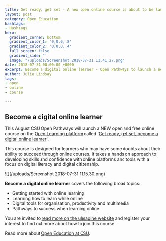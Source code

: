 ```yaml
---
title: Get ready, get set - A new open online course is about to be launched!
layout: post
category: Open Education
hashtags:
- Hashtags
hero:
  gradient_corner: bottom
  gradient_color_1: '0,0,0,.8'
  gradient_color_2: '0,0,0,.4'
  full_screen: false
  gradient_side: ''
  image: "/uploads/Screenshot 2018-07-31 11.41.27.png"
date: 2018-07-31 00:00:00 +0000
excerpt: Become a digital online learner - Open Pathways to launch a new online course
author: Julie Lindsay
tags:
- open
- online
- course

---
```

## Become a digital online learner

This August CSU Open Pathways will launch a NEW open and free online course on the [Open Learning platform](http://openlearning.com/csu) called '[Get ready, get set, become a digital online learner](https://uimagine.edu.au/uimagine-website/projects/become-a-digital-online-learner.html)'.

This course is designed for learners who may have some doubts about their ability to succeed through online courses. It takes a hands on approach to developing skills and confidence with online platforms and tools with a focus on digital literacy and digital citizenship.

![](/uploads/Screenshot 2018-07-31 11.15.30.png)

**Become a digital online learner** covers the following broad topics:

* Getting started with online learning
* Learning how to learn while online
* Digital tools for organisation, productivity and multimedia
* Pathways to success when learning online

You are invited to [read more on the uImagine website]() and register your interest to find out more about how to join this course.

Read more about [Open Education at CSU](https://uimagine.edu.au/uimagine-website/open-education.html).